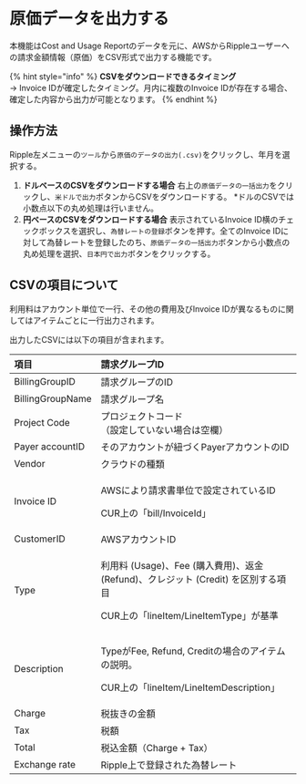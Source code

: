 # 原価データを出力する

本機能はCost and Usage Reportのデータを元に、AWSからRippleユーザーへの請求金額情報（原価）をCSV形式で出力する機能です。

{% hint style="info" %}
**CSVをダウンロードできるタイミング**  
→ Invoice IDが確定したタイミング。月内に複数のInvoice IDが存在する場合、確定した内容から出力が可能となります。
{% endhint %}

## 操作方法 <a id="how-to-use"></a>

Ripple左メニューの`ツール`から`原価のデータの出力(.csv)`をクリックし、年月を選択する。

1. **ドルベースのCSVをダウンロードする場合** 右上の`原価データの一括出力`をクリックし、`米ドルで出力`ボタンからCSVをダウンロードする。 \*ドルのCSVでは小数点以下の丸め処理は行いません。 
2. **円ベースのCSVをダウンロードする場合** 表示されているInvoice ID横のチェックボックスを選択し、`為替レートの登録`ボタンを押す。全てのInvoice IDに対して為替レートを登録したのち、`原価データの一括出力`ボタンから小数点の丸め処理を選択、`日本円で出力`ボタンをクリックする。

## CSVの項目について <a id="csv-data"></a>

利用料はアカウント単位で一行、その他の費用及びInvoice IDが異なるものに関してはアイテムごとに一行出力されます。

出力したCSVには以下の項目が含まれます。

<table>
  <thead>
    <tr>
      <th style="text-align:left">&#x9805;&#x76EE;</th>
      <th style="text-align:left">&#x8ACB;&#x6C42;&#x30B0;&#x30EB;&#x30FC;&#x30D7;ID</th>
    </tr>
  </thead>
  <tbody>
    <tr>
      <td style="text-align:left">BillingGroupID</td>
      <td style="text-align:left">&#x8ACB;&#x6C42;&#x30B0;&#x30EB;&#x30FC;&#x30D7;&#x306E;ID</td>
    </tr>
    <tr>
      <td style="text-align:left">BillingGroupName</td>
      <td style="text-align:left">&#x8ACB;&#x6C42;&#x30B0;&#x30EB;&#x30FC;&#x30D7;&#x540D;</td>
    </tr>
    <tr>
      <td style="text-align:left">Project Code</td>
      <td style="text-align:left">&#x30D7;&#x30ED;&#x30B8;&#x30A7;&#x30AF;&#x30C8;&#x30B3;&#x30FC;&#x30C9;
        <br
        />&#xFF08;&#x8A2D;&#x5B9A;&#x3057;&#x3066;&#x3044;&#x306A;&#x3044;&#x5834;&#x5408;&#x306F;&#x7A7A;&#x6B04;&#xFF09;</td>
    </tr>
    <tr>
      <td style="text-align:left">Payer accountID</td>
      <td style="text-align:left">&#x305D;&#x306E;&#x30A2;&#x30AB;&#x30A6;&#x30F3;&#x30C8;&#x304C;&#x7D10;&#x3065;&#x304F;Payer&#x30A2;&#x30AB;&#x30A6;&#x30F3;&#x30C8;&#x306E;ID</td>
    </tr>
    <tr>
      <td style="text-align:left">Vendor</td>
      <td style="text-align:left">&#x30AF;&#x30E9;&#x30A6;&#x30C9;&#x306E;&#x7A2E;&#x985E;</td>
    </tr>
    <tr>
      <td style="text-align:left">Invoice ID</td>
      <td style="text-align:left">
        <p>AWS&#x306B;&#x3088;&#x308A;&#x8ACB;&#x6C42;&#x66F8;&#x5358;&#x4F4D;&#x3067;&#x8A2D;&#x5B9A;&#x3055;&#x308C;&#x3066;&#x3044;&#x308B;ID</p>
        <p>CUR&#x4E0A;&#x306E;&#x300C;bill/InvoiceId&#x300D;</p>
      </td>
    </tr>
    <tr>
      <td style="text-align:left">CustomerID</td>
      <td style="text-align:left">AWS&#x30A2;&#x30AB;&#x30A6;&#x30F3;&#x30C8;ID</td>
    </tr>
    <tr>
      <td style="text-align:left">Type</td>
      <td style="text-align:left">
        <p>&#x5229;&#x7528;&#x6599; (Usage)&#x3001;Fee (&#x8CFC;&#x5165;&#x8CBB;&#x7528;)&#x3001;&#x8FD4;&#x91D1;
          (Refund)&#x3001;&#x30AF;&#x30EC;&#x30B8;&#x30C3;&#x30C8; (Credit) &#x3092;&#x533A;&#x5225;&#x3059;&#x308B;&#x9805;&#x76EE;</p>
        <p>CUR&#x4E0A;&#x306E;&#x300C;lineItem/LineItemType&#x300D;&#x304C;&#x57FA;&#x6E96;</p>
      </td>
    </tr>
    <tr>
      <td style="text-align:left">Description</td>
      <td style="text-align:left">
        <p>Type&#x304C;Fee, Refund, Credit&#x306E;&#x5834;&#x5408;&#x306E;&#x30A2;&#x30A4;&#x30C6;&#x30E0;&#x306E;&#x8AAC;&#x660E;&#x3002;</p>
        <p>CUR&#x4E0A;&#x306E;&#x300C;lineItem/LineItemDescription&#x300D;</p>
      </td>
    </tr>
    <tr>
      <td style="text-align:left">Charge</td>
      <td style="text-align:left">&#x7A0E;&#x629C;&#x304D;&#x306E;&#x91D1;&#x984D;</td>
    </tr>
    <tr>
      <td style="text-align:left">Tax</td>
      <td style="text-align:left">&#x7A0E;&#x984D;</td>
    </tr>
    <tr>
      <td style="text-align:left">Total</td>
      <td style="text-align:left">&#x7A0E;&#x8FBC;&#x91D1;&#x984D;&#xFF08;Charge + Tax&#xFF09;</td>
    </tr>
    <tr>
      <td style="text-align:left">Exchange rate</td>
      <td style="text-align:left">Ripple&#x4E0A;&#x3067;&#x767B;&#x9332;&#x3055;&#x308C;&#x305F;&#x70BA;&#x66FF;&#x30EC;&#x30FC;&#x30C8;</td>
    </tr>
  </tbody>
</table>